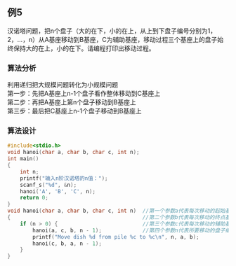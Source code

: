 ## 例5
汉诺塔问题，把n个盘子（大的在下，小的在上，从上到下盘子编号分别为1，2，...，n）从A基座移动到B基座，C为辅助基座，移动过程三个基座上的盘子始终保持大的在上，小的在下。请编程打印出移动过程。

### 算法分析
利用递归把大规模问题转化为小规模问题<br>
第一步：先把A基座上n-1个盘子看作整体移动到C基座上<br>
第二步：再把A基座上第n个盘子移动到B基座上<br>
第三步：最后把C基座上n-1个盘子移动到B基座上<br>
### 算法设计
```c
#include<stdio.h>
void hanoi(char a, char b, char c, int n);
int main()
{
    int n;
    printf("输入n阶汉诺塔的n值：");
    scanf_s("%d", &n);
    hanoi('A', 'B', 'C', n);
    return 0;
}
void hanoi(char a, char b, char c, int n)  //第一个参数a代表每次移动的起始基座
{                                          //第二个参数b代表每次移动的终点基座
    if (n > 0) {                           //第三个参数c代表每次移动的辅助基座
        hanoi(a, c, b, n - 1);             //第四个参数n代表所要移动的盘子编号
        printf("Move dish %d from pile %c to %c\n", n, a, b);
        hanoi(c, b, a, n - 1);
    }
}
```


